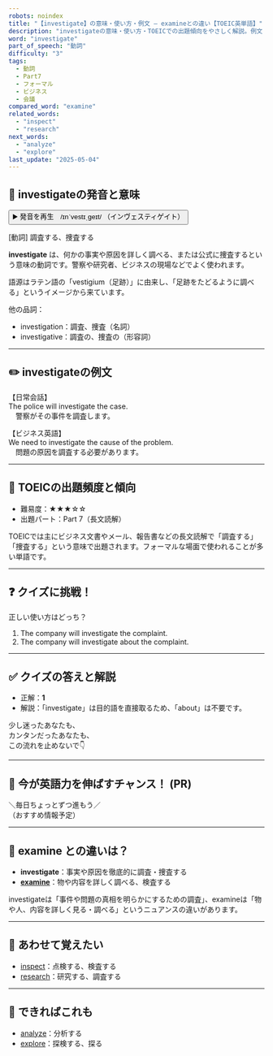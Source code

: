 ```yaml
---
robots: noindex
title: "【investigate】の意味・使い方・例文 ― examineとの違い【TOEIC英単語】"
description: "investigateの意味・使い方・TOEICでの出題傾向をやさしく解説。例文・クイズ付きでexamineとの違いもわかりやすく学べます。"
word: "investigate"
part_of_speech: "動詞"
difficulty: "3"
tags:
  - 動詞
  - Part7
  - フォーマル
  - ビジネス
  - 会議
compared_word: "examine"
related_words:
  - "inspect"
  - "research"
next_words:
  - "analyze"
  - "explore"
last_update: "2025-05-04"
---
```


## 🔰 investigateの発音と意味

<button class="play-audio" onclick="playTTS('investigate')">
  <span class="play-audio-main">
    ▶️ 発音を再生　/ɪnˈvestɪˌɡeɪt/
  </span>
  <span class="play-audio-sub">
    （インヴェスティゲイト）
  </span>
</button>

[動詞] 調査する、捜査する

**investigate** は、何かの事実や原因を詳しく調べる、または公式に捜査するという意味の動詞です。警察や研究者、ビジネスの現場などでよく使われます。

語源はラテン語の「vestigium（足跡）」に由来し、「足跡をたどるように調べる」というイメージから来ています。

他の品詞：  
- investigation：調査、捜査（名詞）
- investigative：調査の、捜査の（形容詞）

---

## ✏️ investigateの例文

【日常会話】  
The police will investigate the case.  
　警察がその事件を調査します。

【ビジネス英語】  
We need to investigate the cause of the problem.  
　問題の原因を調査する必要があります。

---

## 🎯 TOEICの出題頻度と傾向

- 難易度：★★★☆☆
- 出題パート：Part 7（長文読解）

TOEICでは主にビジネス文書やメール、報告書などの長文読解で「調査する」「捜査する」という意味で出題されます。フォーマルな場面で使われることが多い単語です。

---

## ❓ クイズに挑戦！

正しい使い方はどっち？

1. The company will investigate the complaint.  
2. The company will investigate about the complaint.

---

## ✅ クイズの答えと解説

- 正解：**1**
- 解説：「investigate」は目的語を直接取るため、「about」は不要です。

少し迷ったあなたも、  
カンタンだったあなたも、  
この流れを止めないで👇️

---

## 🚀 今が英語力を伸ばすチャンス！ (PR)

<div class="info-center">
＼毎日ちょっとずつ進もう／<br>  
（おすすめ情報予定）
</div>

---

## 🤔  examine との違いは？

- **investigate**：事実や原因を徹底的に調査・捜査する
- **[examine](/examine)**：物や内容を詳しく調べる、検査する

investigateは「事件や問題の真相を明らかにするための調査」、examineは「物や人、内容を詳しく見る・調べる」というニュアンスの違いがあります。

---

## 🧩 あわせて覚えたい

- [inspect](/inspect)：点検する、検査する
- [research](/research)：研究する、調査する

---

## 📖 できればこれも

- [analyze](/analyze)：分析する
- [explore](/explore)：探検する、探る

<!-- cvid: aid36_bid11 -->
